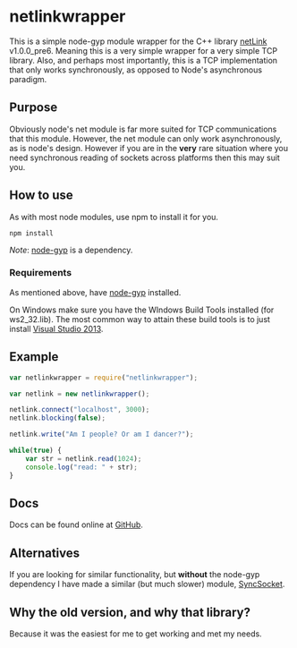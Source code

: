 # netlinkwrapper

This is a simple node-gyp module wrapper for the C++ library [netLink][netlink] v1.0.0_pre6. Meaning this is a very simple wrapper for a very simple TCP library. Also, and perhaps most importantly, this is a TCP implementation that only works synchronously, as opposed to Node's asynchronous paradigm.

## Purpose

Obviously node's net module is far more suited for TCP communications that this module. However, the net module can only work asynchronously, as is node's design. However if you are in the **very** rare situation where you need synchronous reading of sockets across platforms then this may suit you.

## How to use

As with most node modules, use npm to install it for you.

`npm install`

*Note*: [node-gyp][node-gyp] is a dependency.

### Requirements

As mentioned above, have [node-gyp][node-gyp] installed.

On Windows make sure you have the WIndows Build Tools installed (for ws2_32.lib). The most common way to attain these build tools is to just install [Visual Studio 2013][vs2013].

## Example

```javascript
var netlinkwrapper = require("netlinkwrapper");

var netlink = new netlinkwrapper();

netlink.connect("localhost", 3000);
netlink.blocking(false);

netlink.write("Am I people? Or am I dancer?");

while(true) {
    var str = netlink.read(1024);
    console.log("read: " + str);
}
```

## Docs

Docs can be found online at [GitHub][docs].

## Alternatives

If you are looking for similar functionality, but **without** the node-gyp dependency I have made a similar (but much slower) module, [SyncSocket][sync-socket].

## Why the old version, and why that library?

Because it was the easiest for me to get working and met my needs.

[netlink]: https://github.com/Lichtso/netLink
[node-gyp]: https://github.com/nodejs/node-gyp
[vs2013]: https://www.visualstudio.com/downloads/download-visual-studio-vs
[docs]: https://jacobfischer.github.io/netlinkwrapper/
[sync-socket]: https://github.com/JacobFischer/sync-socket
